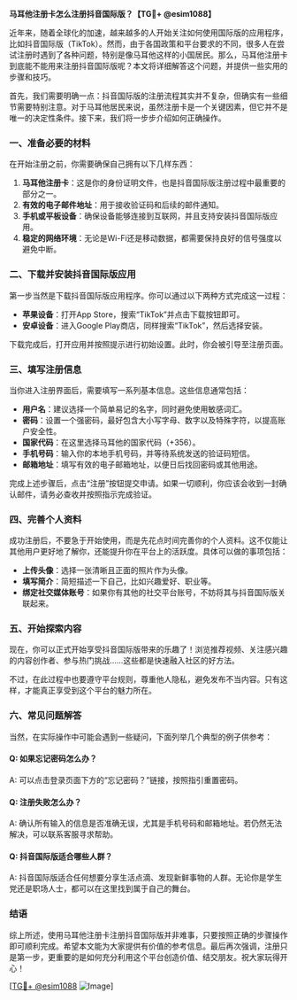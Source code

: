 **马耳他注册卡怎么注册抖音国际版？【TG💪+ @esim1088】**

近年来，随着全球化的加速，越来越多的人开始关注如何使用国际版的应用程序，比如抖音国际版（TikTok）。然而，由于各国政策和平台要求的不同，很多人在尝试注册时遇到了各种问题，特别是像马耳他这样的小国居民。那么，马耳他注册卡到底能不能用来注册抖音国际版呢？本文将详细解答这个问题，并提供一些实用的步骤和技巧。

首先，我们需要明确一点：抖音国际版的注册流程其实并不复杂，但确实有一些细节需要特别注意。对于马耳他居民来说，虽然注册卡是一个关键因素，但它并不是唯一的决定性条件。接下来，我们将一步步介绍如何正确操作。

### 一、准备必要的材料

在开始注册之前，你需要确保自己拥有以下几样东西：

1. **马耳他注册卡**：这是你的身份证明文件，也是抖音国际版注册过程中最重要的部分之一。
2. **有效的电子邮件地址**：用于接收验证码和后续的邮件通知。
3. **手机或平板设备**：确保设备能够连接到互联网，并且支持安装抖音国际版应用。
4. **稳定的网络环境**：无论是Wi-Fi还是移动数据，都需要保持良好的信号强度以避免中断。

### 二、下载并安装抖音国际版应用

第一步当然是下载抖音国际版应用程序。你可以通过以下两种方式完成这一过程：

- **苹果设备**：打开App Store，搜索“TikTok”并点击下载按钮即可。
- **安卓设备**：进入Google Play商店，同样搜索“TikTok”，然后选择安装。

下载完成后，打开应用并按照提示进行初始设置。此时，你会被引导至注册页面。

### 三、填写注册信息

当你进入注册界面后，需要填写一系列基本信息。这些信息通常包括：

- **用户名**：建议选择一个简单易记的名字，同时避免使用敏感词汇。
- **密码**：设置一个强密码，最好包含大小写字母、数字以及特殊字符，以提高账户安全性。
- **国家代码**：在这里选择马耳他的国家代码（+356）。
- **手机号码**：输入你的本地手机号码，并等待系统发送的验证码短信。
- **邮箱地址**：填写有效的电子邮箱地址，以便日后找回密码或其他用途。

完成上述步骤后，点击“注册”按钮提交申请。如果一切顺利，你应该会收到一封确认邮件，请务必查收并按照指示完成验证。

### 四、完善个人资料

成功注册后，不要急于开始使用，而是先花点时间完善你的个人资料。这不仅能让其他用户更好地了解你，还能提升你在平台上的活跃度。具体可以做的事项包括：

- **上传头像**：选择一张清晰且正面的照片作为头像。
- **填写简介**：简短描述一下自己，比如兴趣爱好、职业等。
- **绑定社交媒体账号**：如果你有其他的社交平台账号，不妨将其与抖音国际版关联起来。

### 五、开始探索内容

现在，你可以正式开始享受抖音国际版带来的乐趣了！浏览推荐视频、关注感兴趣的内容创作者、参与热门挑战……这些都是快速融入社区的好方法。

不过，在此过程中也要遵守平台规则，尊重他人隐私，避免发布不当内容。只有这样，才能真正享受到这个平台的魅力所在。

### 六、常见问题解答

当然，在实际操作中可能会遇到一些疑问，下面列举几个典型的例子供参考：

#### Q: 如果忘记密码怎么办？
A: 可以点击登录页面下方的“忘记密码？”链接，按照指引重置密码。

#### Q: 注册失败怎么办？
A: 确认所有输入的信息是否准确无误，尤其是手机号码和邮箱地址。若仍然无法解决，可以联系客服寻求帮助。

#### Q: 抖音国际版适合哪些人群？
A: 抖音国际版适合任何想要分享生活点滴、发现新鲜事物的人群。无论你是学生党还是职场人士，都可以在这里找到属于自己的舞台。

### 结语

综上所述，使用马耳他注册卡注册抖音国际版并非难事，只要按照正确的步骤操作即可顺利完成。希望本文能为大家提供有价值的参考信息。最后再次强调，注册只是第一步，更重要的是如何充分利用这个平台创造价值、结交朋友。祝大家玩得开心！

[[TG💪+ @esim1088](https://t.me/s/esim1088) ![Image](https://i.postimg.cc/4NQfJmqS/Snipaste-2025-05-13-00-14-12.png)]